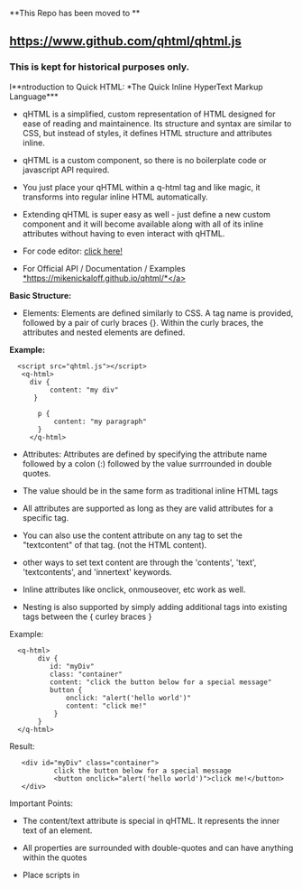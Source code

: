 **This Repo has been moved to **
<h2><a href="https://www.github.com/qhtml/qhtml.js">https://www.github.com/qhtml/qhtml.js</a></h2>



<H3> This is kept for historical purposes only.</H3>
I**ntroduction to Quick HTML: *The Quick Inline HyperText Markup Language***

- qHTML is a simplified, custom representation of HTML designed for ease of reading and maintainence. Its structure and syntax are similar to CSS, but instead of styles, it defines HTML structure and attributes inline. 

- qHTML is a custom component, so there is no boilerplate code or javascript API required. 

- You just place your qHTML within a q-html tag and like magic, it transforms into regular inline HTML automatically. 

- Extending qHTML is super easy as well - just define a new custom component and it will become available along with all of its inline attributes without having to even interact with qHTML. 

- For code editor:  <a href="https://mikenickaloff.github.io/qhtml/demo.html">click here!</a>
- For Official API / Documentation / Examples
   <a href="https://mikenickaloff.github.io/qhtml/">*https://mikenickaloff.github.io/qhtml/*</a>

**Basic Structure:**


- Elements: Elements are defined similarly to CSS. A tag name is provided, followed by a pair of curly braces {}. Within the curly braces, the attributes and nested elements are defined.

**Example:**
 
      <script src="qhtml.js"></script>
       <q-html>
         div {
              content: "my div"
          }
    
           p {
               content: "my paragraph"
           }
         </q-html>

- Attributes: Attributes are defined  by specifying the attribute name followed by a colon (:) followed by the value surrrounded in double quotes. 

- The value should be in the same form as traditional inline HTML tags
- All attributes are supported as long as they are valid attributes for a specific tag. 
- You can also use the content attribute on any tag to set the "textcontent" of that tag. (not the HTML content).
- other ways to set text content are through the 'contents', 'text', 'textcontents', and 'innertext' keywords.
- Inline attributes like onclick, onmouseover, etc  work as well.
- Nesting is also supported by simply adding additional tags into existing tags between the { curley braces }


Example:
   

      <q-html>
           div {
              id: "myDiv"
              class: "container"
              content: "click the button below for a special message"
              button {
                  onclick: "alert('hello world')"
                  content: "click me!"
               }
           }
      </q-html>


  Result:  

       <div id="myDiv" class="container">
               click the button below for a special message  
               <button onclick="alert('hello world')">click me!</button>
       </div>

Important Points:

- The content/text attribute is special in qHTML. It represents the inner text of an element.

- All properties are surrounded with double-quotes and can have anything within the quotes
- Place scripts in <script> blocks outside of QHTML (for now until q-script is added)
- Reference script return values using backticks like this... <pre> text: `myscript()` </pre>

Example:

     <q-html>
      p {
            content: "This is a paragraph."
            span {
                   content: "And here is how to handle multiple elements... "                   
            } 
           a { 
               href:"#"
              content: "Click here!"
              onclick: "myFunction()"
           }
            span { 
                 id: "mySpan"
                 content: " and continue learning"
            }
           
         }
          script {

             function myFunction() {  
                  document.querySelector("#mySpan").innerText = " " + Math.random() * 65535; 
                  alert("clicked!"); 
              }
           }
         
     </q-html>




Simplified Nesting

- You can nest multiple tags for convenience using a comma

Example:

qHTML:

       <q-html>
         p,center,a {
           href: "https://www.example.com"
           text: "Visit Example"
        }
       </q-html>

Converted to HTML:

            <p><center><a href="https://www.example.com">Visit Example</a></center></p>


q-components:

   
      q-component {
	     slots: "custom-slot1,custom-slot2";
	     id: "text-bar";
	     div {
		class: "w3-bar w3-blue";
		span {
		    custom-slot1 {

		    }
		}
	       div {
		   custom-slot2 {

		   }
	       }
	    }
      }
		
	div {
	  text-bar {
	      custom-slot1: "slot 1 text";
	      custom-slot2: "slot 2 text";
	  }
	  br { }
	  text-bar {
	      custom-slot1: "some other text for slot 1";
	      custom-slot2: "and the other slot 2 text";
	  
	  }
	}

Result:

  	<text-bar custom-slot1="slot 1 text" custom-slot2="slot 2 text">
            <div class="w3-bar w3-blue">
	       <span>
	         <custom-slot1>slot 1 text</custom-slot1>
	      </span>
           <div>
	       <custom-slot2>slot 2 text</custom-slot2>
	  </div>
       </div></text-bar>
       
       <br>
       <text-bar custom-slot1="some other text for slot 1" custom-slot2="and the other slot 2 text">
          <div class="w3-bar w3-blue">
	    <span>
               <custom-slot1>some other text for slot 1</custom-slot1>
	    </span>
            <div>
	       <custom-slot2>and the other slot 2 text</custom-slot2>
	    </div>
          </div>
	</text-bar>


 Currently planned features for later release:
 - q-script
 - extend q-script support to allow for javascript/q-script to be used directly with QHTML for rapid generation
 - q-query language that will allow for the access of QHTML text before rendering it into HTML, allowing it to be manipulated first
 - Additional q-components as well as integration with q-script and q-query



